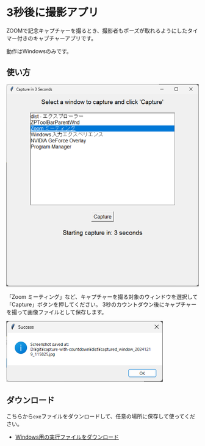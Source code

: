 # 3秒後に撮影アプリ

ZOOMで記念キャプチャーを撮るとき、撮影者もポーズが取れるようにしたタイマー付きのキャプチャーアプリです。

動作はWindowsのみです。

## 使い方

![アプリケーションの画面](./images/application01.png)

「Zoom ミーティング」など、キャプチャーを撮る対象のウィンドウを選択して「Capture」ボタンを押してください。
3秒のカウントダウン後にキャプチャーを撮って画像ファイルとして保存します。

![キャプチャ完了画面](./images/complete01.png)

## ダウンロード

こちらから`exe`ファイルをダウンロードして、任意の場所に保存して使ってください。

- [Windows用の実行ファイルをダウンロード](https://github.com/HyunwookPark/capture-with-countdown/releases)

